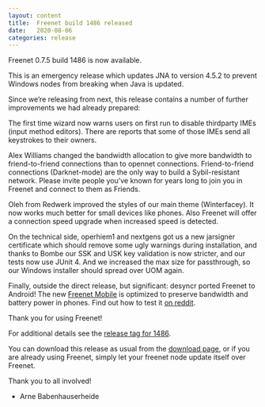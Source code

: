 ```yaml
---
layout: content
title:  Freenet build 1486 released
date:   2020-08-06
categories: release
---
```

Freenet 0.7.5 build 1486 is now available.


This is an emergency release which updates JNA to version 4.5.2 to
prevent Windows nodes from breaking when Java is updated.

Since we’re releasing from next, this release contains a number of
further improvements we had already prepared:

The first time wizard now warns users on first run to disable
thirdparty IMEs (input method editors). There are reports that
some of those IMEs send all keystrokes to their owners.

Alex Williams changed the bandwidth allocation to give more bandwidth
to friend-to-friend connections than to opennet connections.
Friend-to-friend connections (Darknet-mode) are the only way to build
a Sybil-resistant network. Please invite people you’ve known for years
long to join you in Freenet and connect to them as Friends.

Oleh from Redwerk improved the styles of our main theme (Winterfacey).
It now works much better for small devices like phones. Also Freenet
will offer a connection speed upgrade when increased speed is
detected.

On the technical side, operhiem1 and nextgens got us a new jarsigner
certificate which should remove some ugly warnings during
installation, and thanks to Bombe our SSK and USK key validation is
now stricter, and our tests now use JUnit 4. And we increased the max
size for passthrough, so our Windows installer should spread over UOM
again.

Finally, outside the direct release, but significant: desyncr ported
Freenet to Android! The new [Freenet
Mobile][freenet-mobile] is optimized to preserve
bandwidth and battery power in phones. Find out how to test it [on
reddit][freenet-mobile-reddit].


Thank you for using Freenet!

For additional details see the [release tag for 1486][releasetag1486].


You can download this release as usual from the [download page][],
or if you are already using Freenet, simply let your freenet node
update itself over Freenet.


Thank you to all involved!


- Arne Babenhauserheide

[releasetag1486]: https://github.com/freenet/fred/releases/tag/build01486
[freenet-mobile-reddit]: https://www.reddit.com/r/Freenet/comments/i21dca/freenet_mobile_01_beta
[freenet-mobile]: https://github.com/freenet-mobile/app
[download page]: pages/download.html
